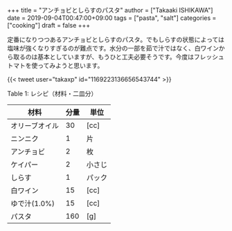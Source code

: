 +++
title = "アンチョビとしらすのパスタ"
author = ["Takaaki ISHIKAWA"]
date = 2019-09-04T00:47:00+09:00
tags = ["pasta", "salt"]
categories = ["cooking"]
draft = false
+++

定番になりつつあるアンチョビとしらすのパスタ。でもしらすの状態によっては塩味が強くなりすぎるのが難点です。水分の一部を茹で汁ではなく、白ワインから取るのは基本としていますが、もうひと工夫必要そうです。今度はフレッシュトマトを使ってみようと思います。  

{{< tweet user="takaxp" id="1169223136656543744" >}}  

<div class="table-caption">
  <span class="table-number">Table 1</span>:
  レシピ（材料・二皿分）
</div>

| 材料      | 分量 | 単位 |
|---------|----|----|
| オリーブオイル | 30  | [cc] |
| ニンニク  | 1   | 片   |
| アンチョビ | 2   | 枚   |
| ケイパー  | 2   | 小さじ |
| しらす    | 1   | パック |
| 白ワイン  | 15  | [cc] |
| ゆで汁(1.0%) | 15  | [cc] |
| パスタ    | 160 | [g]  |